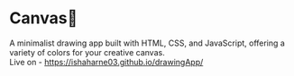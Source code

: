 # Canvas🎨
A minimalist drawing app built with HTML, CSS, and JavaScript, offering a variety of colors for your creative canvas.<br>
Live on - https://ishaharne03.github.io/drawingApp/
